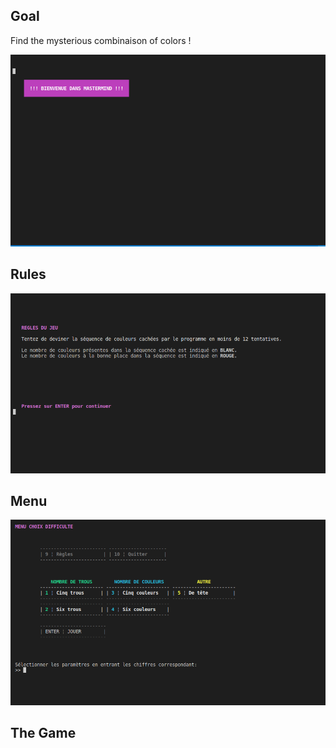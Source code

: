 ## Goal

Find the mysterious combinaison of colors !

![title](screenshots/title.png)

## Rules
![rules](screenshots/rules.png)

## Menu
![menu](screenshots/menu.png)

## The Game

